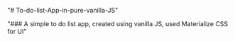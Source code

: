 "# To-do-list-App-in-pure-vanilla-JS" 

"### A simple to do list app, created using vanilla JS, used Materialize CSS for UI"